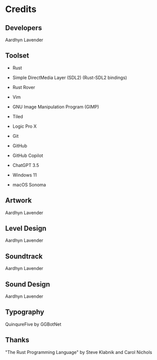 # Credits

## Developers

Aardhyn Lavender

## Toolset

- Rust
- Simple DirectMedia Layer (SDL2) (Rust-SDL2 bindings)

- Rust Rover
- Vim

- GNU Image Manipulation Program (GIMP)
- Tiled
- Logic Pro X

- Git
- GitHub
- GitHub Copilot
- ChatGPT 3.5

- Windows 11
- macOS Sonoma

## Artwork

Aardhyn Lavender

## Level Design

Aardhyn Lavender

## Soundtrack

Aardhyn Lavender

## Sound Design

Aardhyn Lavender

## Typography

QuinqureFive by GGBotNet

## Thanks

"The Rust Programming Language" by Steve Klabnik and Carol Nichols